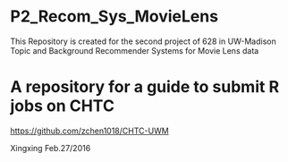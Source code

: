# P2_Recom_Sys_MovieLens
This Repository is created for the second project of 628 in UW-Madison
Topic and Background
Recommender Systems for Movie Lens data


# A repository for a guide to submit R jobs on CHTC
https://github.com/zchen1018/CHTC-UWM

Xingxing Feb.27/2016



